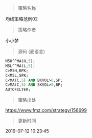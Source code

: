 
> 策略名称

均线策略范例02

> 策略作者

小小梦





> 源码 (麦语言)

``` pascal
M5H^^MA(H,5);
M5L^^MA(L,5);
C>M5H,BPK;
C<M5L,SPK;
C<MA(C,5) AND BKVOL>0,SP;   
C>MA(C,5) AND SKVOL>0,BP;  
AUTOFILTER;
```

> 策略出处

https://www.fmz.com/strategy/156699

> 更新时间

2019-07-12 10:23:45
